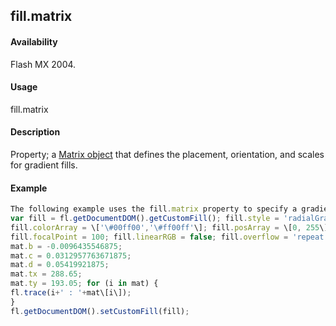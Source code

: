 ## fill.matrix

#### Availability

Flash MX 2004.

#### Usage

fill.matrix

#### Description

Property; a [Matrix object](#!wielmic/developers-animatesdk-docs/test/Matrix_object/matrix_summary.md) that defines the placement, orientation, and scales for gradient fills.

#### Example

```javascript
The following example uses the fill.matrix property to specify a gradient fill for the current selection:
var fill = fl.getDocumentDOM().getCustomFill(); fill.style = 'radialGradient';
fill.colorArray = \['\#00ff00','\#ff00ff'\]; fill.posArray = \[0, 255\];
fill.focalPoint = 100; fill.linearRGB = false; fill.overflow = 'repeat'; var mat = fill.matrix; mat.a = 0.0167083740234375;
mat.b = -0.0096435546875;
mat.c = 0.0312957763671875;
mat.d = 0.05419921875;
mat.tx = 288.65;
mat.ty = 193.05; for (i in mat) {
fl.trace(i+' : '+mat\[i\]);
}
fl.getDocumentDOM().setCustomFill(fill);

```